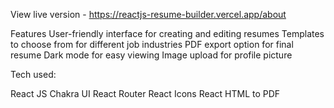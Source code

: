 View live version - https://reactjs-resume-builder.vercel.app/about

Features
  User-friendly interface for creating and editing resumes
  Templates to choose from for different job industries
  PDF export option for final resume
  Dark mode for easy viewing
  Image upload for profile picture

Tech used:

  React JS
  Chakra UI
  React Router
  React Icons
  React HTML to PDF
